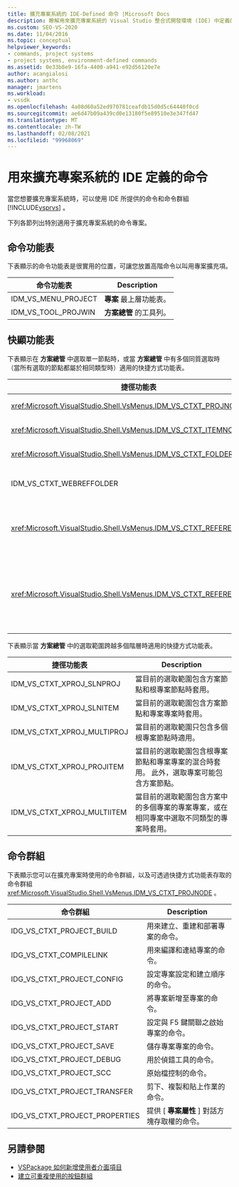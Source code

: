 ```yaml
---
title: 擴充專案系統的 IDE-Defined 命令 |Microsoft Docs
description: 瞭解用來擴充專案系統的 Visual Studio 整合式開發環境 (IDE) 中定義的命令和命令群組。
ms.custom: SEO-VS-2020
ms.date: 11/04/2016
ms.topic: conceptual
helpviewer_keywords:
- commands, project systems
- project systems, environment-defined commands
ms.assetid: 0e33b8e9-16fa-4400-a941-e92d56120e7e
author: acangialosi
ms.author: anthc
manager: jmartens
ms.workload:
- vssdk
ms.openlocfilehash: 4a08d60a52ed970781ceafdb15d0d5c64440f0cd
ms.sourcegitcommit: ae6d47b09a439cd0e13180f5e89510e3e347fd47
ms.translationtype: MT
ms.contentlocale: zh-TW
ms.lasthandoff: 02/08/2021
ms.locfileid: "99968069"
---
```

# <a name="ide-defined-commands-for-extending-project-systems"></a>用來擴充專案系統的 IDE 定義的命令
當您想要擴充專案系統時，可以使用 IDE 所提供的命令和命令群組 [!INCLUDE[vsprvs](../../code-quality/includes/vsprvs_md.md)] 。

 下列各節列出特別適用于擴充專案系統的命令專案。

## <a name="command-menus"></a>命令功能表
 下表顯示的命令功能表是很實用的位置，可讓您放置高階命令以叫用專案擴充項。

|命令功能表|Description|
|------------------|-----------------|
|IDM_VS_MENU_PROJECT|**專案** 最上層功能表。|
|IDM_VS_TOOL_PROJWIN|**方案總管** 的工具列。|

## <a name="shortcut-menus"></a>快顯功能表
 下表顯示在 **方案總管** 中選取單一節點時，或當 **方案總管** 中有多個同質選取時（當所有選取的節點都屬於相同類型時）適用的快捷方式功能表。

|捷徑功能表|Description|
|-------------------|-----------------|
|<xref:Microsoft.VisualStudio.Shell.VsMenus.IDM_VS_CTXT_PROJNODE>|適用于選取專案節點時。|
|<xref:Microsoft.VisualStudio.Shell.VsMenus.IDM_VS_CTXT_ITEMNODE>|當選取檔案時套用。|
|<xref:Microsoft.VisualStudio.Shell.VsMenus.IDM_VS_CTXT_FOLDERNODE>|當選取資料夾時套用。|
|IDM_VS_CTXT_WEBREFFOLDER|適用于選取 [Web 參考] 資料夾時。|
|<xref:Microsoft.VisualStudio.Shell.VsMenus.IDM_VS_CTXT_REFERENCEROOT>|當已選取參考名為 "References" 的參考根節點時套用。|
|<xref:Microsoft.VisualStudio.Shell.VsMenus.IDM_VS_CTXT_REFERENCE>|適用于選取參考節點時：這些只包括元件、COM 和專案參考。 不包含 Web 參考。|

 下表顯示當 **方案總管** 中的選取範圍跨越多個階層時適用的快捷方式功能表。

|捷徑功能表|Description|
|-------------------|-----------------|
|IDM_VS_CTXT_XPROJ_SLNPROJ|當目前的選取範圍包含方案節點和根專案節點時套用。|
|IDM_VS_CTXT_XPROJ_SLNITEM|當目前的選取範圍包含方案節點和專案專案時套用。|
|IDM_VS_CTXT_XPROJ_MULTIPROJ|當目前的選取範圍只包含多個根專案節點時適用。|
|IDM_VS_CTXT_XPROJ_PROJITEM|當目前的選取範圍包含根專案節點和專案專案的混合時套用。 此外，選取專案可能包含方案節點。|
|IDM_VS_CTXT_XPROJ_MULTIITEM|當目前的選取範圍包含方案中的多個專案的專案專案，或在相同專案中選取不同類型的專案時套用。|

## <a name="command-groups"></a>命令群組
 下表顯示您可以在擴充專案時使用的命令群組，以及可透過快捷方式功能表存取的命令群組 <xref:Microsoft.VisualStudio.Shell.VsMenus.IDM_VS_CTXT_PROJNODE> 。

|命令群組|Description|
|-------------------|-----------------|
|IDG_VS_CTXT_PROJECT_BUILD|用來建立、重建和部署專案的命令。|
|IDG_VS_CTXT_COMPILELINK|用來編譯和連結專案的命令。|
|IDG_VS_CTXT_PROJECT_CONFIG|設定專案設定和建立順序的命令。|
|IDG_VS_CTXT_PROJECT_ADD|將專案新增至專案的命令。|
|IDG_VS_CTXT_PROJECT_START|設定與 F5 鍵關聯之啟始專案的命令。|
|IDG_VS_CTXT_PROJECT_SAVE|儲存專案專案的命令。|
|IDG_VS_CTXT_PROJECT_DEBUG|用於偵錯工具的命令。|
|IDG_VS_CTXT_PROJECT_SCC|原始檔控制的命令。|
|IDG_VS_CTXT_PROJECT_TRANSFER|剪下、複製和貼上作業的命令。|
|IDG_VS_CTXT_PROJECT_PROPERTIES|提供 [ **專案屬性** ] 對話方塊存取權的命令。|

## <a name="see-also"></a>另請參閱

- [VSPackage 如何新增使用者介面項目](../../extensibility/internals/how-vspackages-add-user-interface-elements.md)
- [建立可重複使用的按鈕群組](../../extensibility/creating-reusable-groups-of-buttons.md)
